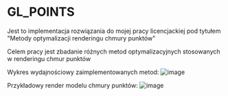 # GL_POINTS

Jest to implementacja rozwiązania do mojej pracy licencjackiej
pod tytułem "Metody optymalizacji renderingu chmury punktów"

Celem pracy jest zbadanie różnych metod optymalizacyjnych stosowanych
w renderingu chmur punktów

Wykres wydajnościowy zaimplementowanych metod:
![image](https://github.com/Fixedpl/GL_POINTS/assets/65763486/5dc981f6-3313-4d98-84ac-5a9005212bd8)

Przykładowy render modelu chmury punktów:
![image](https://github.com/Fixedpl/GL_POINTS/assets/65763486/a34c76f6-298c-47f3-a93e-867313f8ae19)

